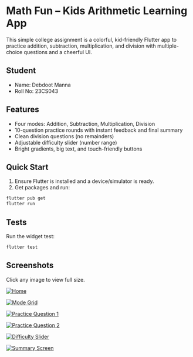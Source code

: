 # Math Fun – Kids Arithmetic Learning App

This simple college assignment is a colorful, kid-friendly Flutter app to practice addition, subtraction, multiplication, and division with multiple-choice questions and a cheerful UI.

## Student

- Name: Debdoot Manna
- Roll No: 23CS043

## Features

- Four modes: Addition, Subtraction, Multiplication, Division
- 10-question practice rounds with instant feedback and final summary
- Clean division questions (no remainders)
- Adjustable difficulty slider (number range)
- Bright gradients, big text, and touch-friendly buttons

## Quick Start

1. Ensure Flutter is installed and a device/simulator is ready.
2. Get packages and run:

```bash
flutter pub get
flutter run
```

## Tests

Run the widget test:

```bash
flutter test
```

## Screenshots

Click any image to view full size.

[![Home](public/images/Simulator%20Screenshot%20-%20iPhone%2016%20Pro%20-%202025-08-09%20at%2022.35.18.png)](public/images/Simulator%20Screenshot%20-%20iPhone%2016%20Pro%20-%202025-08-09%20at%2022.35.18.png)

[![Mode Grid](public/images/Simulator%20Screenshot%20-%20iPhone%2016%20Pro%20-%202025-08-09%20at%2022.35.31.png)](public/images/Simulator%20Screenshot%20-%20iPhone%2016%20Pro%20-%202025-08-09%20at%2022.35.31.png)

[![Practice Question 1](public/images/Simulator%20Screenshot%20-%20iPhone%2016%20Pro%20-%202025-08-09%20at%2022.35.39.png)](public/images/Simulator%20Screenshot%20-%20iPhone%2016%20Pro%20-%202025-08-09%20at%2022.35.39.png)

[![Practice Question 2](public/images/Simulator%20Screenshot%20-%20iPhone%2016%20Pro%20-%202025-08-09%20at%2022.35.56.png)](public/images/Simulator%20Screenshot%20-%20iPhone%2016%20Pro%20-%202025-08-09%20at%2022.35.56.png)

[![Difficulty Slider](public/images/Simulator%20Screenshot%20-%20iPhone%2016%20Pro%20-%202025-08-09%20at%2022.36.21.png)](public/images/Simulator%20Screenshot%20-%20iPhone%2016%20Pro%20-%202025-08-09%20at%2022.36.21.png)

[![Summary Screen](public/images/Simulator%20Screenshot%20-%20iPhone%2016%20Pro%20-%202025-08-09%20at%2022.36.36.png)](public/images/Simulator%20Screenshot%20-%20iPhone%2016%20Pro%20-%202025-08-09%20at%2022.36.36.png)
